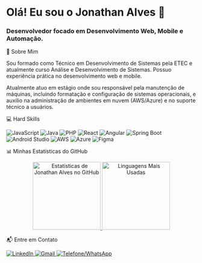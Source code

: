 <!-- 1. SEÇÃO "HERO" / SAUDAÇÃO -->

<h1 align="left">Olá! Eu sou o Jonathan Alves 👋</h1>
<h3 align="left">Desenvolvedor focado em Desenvolvimento Web, Mobile e Automação.</h3>

<!-- 2. SEÇÃO "SOBRE MIM" -->

🚀 Sobre Mim

<p align="left">
Sou formado como Técnico em Desenvolvimento de Sistemas pela ETEC e atualmente curso Análise e Desenvolvimento de Sistemas. Possuo experiência prática no desenvolvimento web e mobile.







Atualmente atuo em estágio onde sou responsável pela manutenção de máquinas, incluindo formatação e configuração de sistemas operacionais, e auxilio na administração de ambientes em nuvem (AWS/Azure) e no suporte técnico a usuários.
</p>

<!-- 3. SEÇÃO "HARD SKILLS" (com badges) -->

💻 Hard Skills

<p align="left">
<img src="https://www.google.com/search?q=https://img.shields.io/badge/JavaScript-F7DF1E%3Fstyle%3Dfor-the-badge%26logo%3Djavascript%26logoColor%3Dblack" alt="JavaScript"/>
<img src="https://www.google.com/search?q=https://img.shields.io/badge/Java-007396%3Fstyle%3Dfor-the-badge%26logo%3Djava%26logoColor%3Dwhite" alt="Java"/>
<img src="https://www.google.com/search?q=https://img.shields.io/badge/PHP-777BB4%3Fstyle%3Dfor-the-badge%26logo%3Dphp%26logoColor%3Dwhite" alt="PHP"/>
<img src="https://www.google.com/search?q=https://img.shields.io/badge/React-61DAFB%3Fstyle%3Dfor-the-badge%26logo%3Dreact%26logoColor%3Dblack" alt="React"/>
<img src="https://img.shields.io/badge/Angular-DD0031?style=for-the-badge&logo=angular&logoColor=white" alt="Angular"/>
<img src="https://www.google.com/search?q=https://img.shields.io/badge/Spring_Boot-6DB33F%3Fstyle%3Dfor-the-badge%26logo%3Dspring%26logoColor%3Dwhite" alt="Spring Boot"/>
<img src="https://www.google.com/search?q=https://img.shields.io/badge/Android_Studio-3DDC84%3Fstyle%3Dfor-the-badge%26logo%3Dandroid-studio%26logoColor%3Dwhite" alt="Android Studio"/>
<img src="https://www.google.com/search?q=https://img.shields.io/badge/Amazon_AWS-232F3E%3Fstyle%3Dfor-the-badge%26logo%3Damazon-aws%26logoColor%3Dwhite" alt="AWS"/>
<img src="https://www.google.com/search?q=https://img.shields.io/badge/Microsoft_Azure-0078D4%3Fstyle%3Dfor-the-badge%26logo%3Dmicrosoft-azure%26logoColor%3Dwhite" alt="Azure"/>
<img src="https://img.shields.io/badge/Figma-F24E1E?style=for-the-badge&logo=figma&logoColor=white" alt="Figma"/>
</p>

<!-- 4. SEÇÃO "ESTATÍSTICAS" (Tematizado com as cores do portfólio) -->

📊 Minhas Estatísticas do GitHub

<div align="center">
<!-- GitHub Stats Card -->
<a href="https://github.com/JonathanAlves05">
<img
height="180em"
src="https://www.google.com/search?q=https://github-readme-stats.vercel.app/api%3Fusername%3DJonathanAlves05%26show_icons%3Dtrue%26theme%3Ddark%26bg_color%3D1a1a1a%26title_color%3D00C0FF%26text_color%3De0e0e0%26icon_color%3D00C0FF%26border_radius%3D8%26border_color%3D00000000"
alt="Estatísticas de Jonathan Alves no GitHub"
/>
</a>

<!-- Top Languages Card -->

<a href="https://github.com/JonathanAlves05">
<img
height="180em"
src="https://www.google.com/search?q=https://github-readme-stats.vercel.app/api/top-langs/%3Fusername%3DJonathanAlves05%26layout%3Dcompact%26theme%3Ddark%26bg_color%3D1a1a1a%26title_color%3D00C0FF%26text_color%3De0e0e0%26border_radius%3D8%26border_color%3D00000000"
alt="Linguagens Mais Usadas"
/>
</a>
</div>



<!-- 6. SEÇÃO "CONTATO" (com badges) -->

📬 Entre em Contato

<p align="left">
<a href="https://www.google.com/search?q=https://www.linkedin.com/in/jonathan-alves-rodrigues-867160241/" target="_blank">
<img src="https://www.google.com/search?q=https://img.shields.io/badge/LinkedIn-0077B5%3Fstyle%3Dfor-the-badge%26logo%3Dlinkedin%26logoColor%3Dwhite" alt="LinkedIn"/>
</a>
<a href="mailto:jarprodrigues05@gmail.com" target="_blank">
<img src="httpsG://img.shields.io/badge/Gmail-D14836?style=for-the-badge&logo=gmail&logoColor=white" alt="Gmail"/>
</a>
<a href="https://www.google.com/search?q=https://wa.me/5511958213894" target="_blank">
<!-- Usei a cor de destaque do seu portfólio aqui -->
<img src="https://www.google.com/search?q=https://img.shields.io/badge/WhatsApp-00C0FF%3Fstyle%3Dfor-the-badge%26logo%3Dwhatsapp%26logoColor%3Dwhite" alt="Telefone/WhatsApp"/>
</a>
</p>
